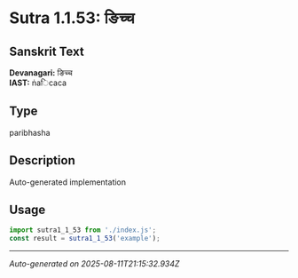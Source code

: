 # Sutra 1.1.53: ङिच्च

## Sanskrit Text
**Devanagari:** ङिच्च  
**IAST:** ṅaिcaca

## Type
paribhasha

## Description
Auto-generated implementation

## Usage
```javascript
import sutra1_1_53 from './index.js';
const result = sutra1_1_53('example');
```

---
*Auto-generated on 2025-08-11T21:15:32.934Z*
